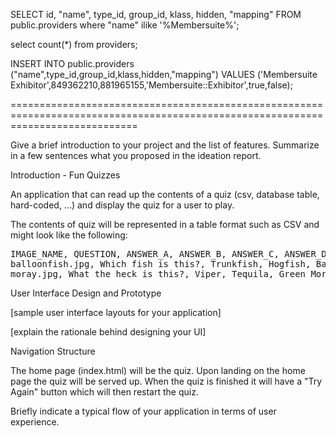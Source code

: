 SELECT id, "name", type_id, group_id, klass, hidden, "mapping"
FROM public.providers where "name" ilike '%Membersuite%';


select count(*) from providers;


INSERT INTO public.providers ("name",type_id,group_id,klass,hidden,"mapping") VALUES 
('Membersuite Exhibitor',849362210,881965155,'Membersuite::Exhibitor',true,false);

==================================================================================================================================

Give a brief introduction to your project and the list of features. Summarize in a few sentences what you proposed in the ideation report.


Introduction - Fun Quizzes

An application that can read up the contents of a quiz (csv, database table,
hard-coded, ...) and display the quiz for a user to play.

The contents of quiz will be represented in a table format such as CSV and
might look like the following:

<pre>
IMAGE_NAME, QUESTION, ANSWER_A, ANSWER_B, ANSWER_C, ANSWER_D, CORRECT_ANSWER
balloonfish.jpg, Which fish is this?, Trunkfish, Hogfish, Balloonfish, Chub, C
moray.jpg, What the heck is this?, Viper, Tequila, Green Moray, Manytooth Conger, C
</pre>



User Interface Design and Prototype

[sample user interface layouts for your application]

[explain the rationale behind designing your UI]



Navigation Structure

The home page (index.html) will be the quiz.  Upon landing on the home page the
quiz will be served up.  When the quiz is finished it will have a "Try Again"
button which will then restart the quiz.



Briefly indicate a typical flow of your application in terms of user experience. 
